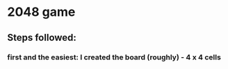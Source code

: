 # 2048 game

## Steps followed:

### first and the easiest: I created the board (roughly) - 4 x 4 cells